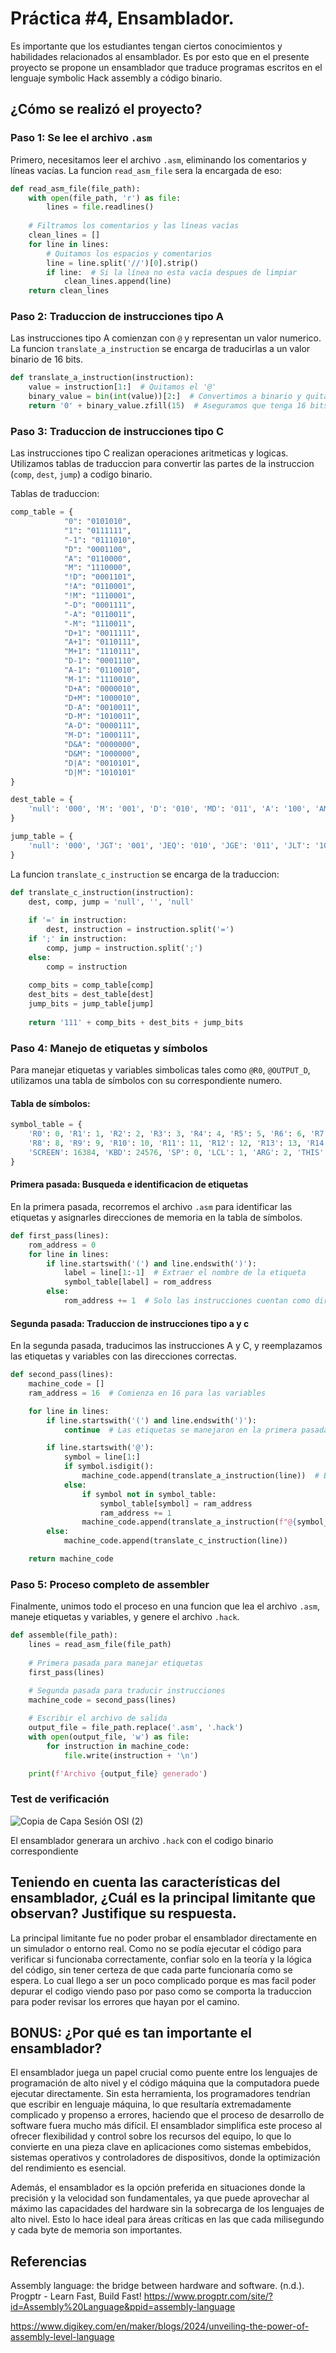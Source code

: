 # Práctica #4, Ensamblador.

Es importante que los estudiantes tengan ciertos conocimientos y habilidades relacionados al ensamblador. Es por esto  que en el presente proyecto se propone un ensamblador que traduce programas escritos en el lenguaje symbolic Hack assembly a código binario. 


## ¿Cómo se realizó el proyecto?

### Paso 1: Se lee el archivo `.asm`

Primero, necesitamos leer el archivo `.asm`, eliminando los comentarios y líneas vacías. La funcion `read_asm_file` sera la encargada de eso:

```python
def read_asm_file(file_path):
    with open(file_path, 'r') as file:
        lines = file.readlines()
    
    # Filtramos los comentarios y las líneas vacías
    clean_lines = []
    for line in lines:
        # Quitamos los espacios y comentarios
        line = line.split('//')[0].strip()
        if line:  # Si la línea no esta vacía despues de limpiar
            clean_lines.append(line)
    return clean_lines
```

### Paso 2: Traduccion de instrucciones tipo A

Las instrucciones tipo A comienzan con `@` y representan un valor numerico. La funcion `translate_a_instruction` se encarga de traducirlas a un valor binario de 16 bits.

```python
def translate_a_instruction(instruction):
    value = instruction[1:]  # Quitamos el '@'
    binary_value = bin(int(value))[2:]  # Convertimos a binario y quitamos '0b'
    return '0' + binary_value.zfill(15)  # Aseguramos que tenga 16 bits
```

### Paso 3: Traduccion de instrucciones tipo C

Las instrucciones tipo C realizan operaciones aritmeticas y logicas. Utilizamos tablas de traduccion para convertir las partes de la instruccion (`comp`, `dest`, `jump`) a codigo binario.

Tablas de traduccion:

```python
comp_table = {
            "0": "0101010",
            "1": "0111111",
            "-1": "0111010",
            "D": "0001100",
            "A": "0110000",
            "M": "1110000",
            "!D": "0001101",
            "!A": "0110001",
            "!M": "1110001",
            "-D": "0001111",
            "-A": "0110011",
            "-M": "1110011",
            "D+1": "0011111",
            "A+1": "0110111",
            "M+1": "1110111",
            "D-1": "0001110",
            "A-1": "0110010",
            "M-1": "1110010",
            "D+A": "0000010",
            "D+M": "1000010",
            "D-A": "0010011",
            "D-M": "1010011",
            "A-D": "0000111",
            "M-D": "1000111",
            "D&A": "0000000",
            "D&M": "1000000",
            "D|A": "0010101",
            "D|M": "1010101"
}

dest_table = {
    'null': '000', 'M': '001', 'D': '010', 'MD': '011', 'A': '100', 'AM': '101', 'AD': '110', 'AMD': '111'
}

jump_table = {
    'null': '000', 'JGT': '001', 'JEQ': '010', 'JGE': '011', 'JLT': '100', 'JNE': '101', 'JLE': '110', 'JMP': '111'
}
```

La funcion `translate_c_instruction` se encarga de la traduccion:

```python
def translate_c_instruction(instruction):
    dest, comp, jump = 'null', '', 'null'
    
    if '=' in instruction:
        dest, instruction = instruction.split('=')
    if ';' in instruction:
        comp, jump = instruction.split(';')
    else:
        comp = instruction
    
    comp_bits = comp_table[comp]
    dest_bits = dest_table[dest]
    jump_bits = jump_table[jump]
    
    return '111' + comp_bits + dest_bits + jump_bits
```

### Paso 4: Manejo de etiquetas y símbolos

Para manejar etiquetas y variables simbolicas tales como `@R0`, `@OUTPUT_D`, utilizamos una tabla de símbolos con su correspondiente numero.

#### Tabla de símbolos:

```python
symbol_table = {
    'R0': 0, 'R1': 1, 'R2': 2, 'R3': 3, 'R4': 4, 'R5': 5, 'R6': 6, 'R7': 7,
    'R8': 8, 'R9': 9, 'R10': 10, 'R11': 11, 'R12': 12, 'R13': 13, 'R14': 14, 'R15': 15,
    'SCREEN': 16384, 'KBD': 24576, 'SP': 0, 'LCL': 1, 'ARG': 2, 'THIS': 3, 'THAT': 4
}
```

#### Primera pasada: Busqueda e identificacion de etiquetas

En la primera pasada, recorremos el archivo `.asm` para identificar las etiquetas y asignarles direcciones de memoria en la tabla de símbolos.

```python
def first_pass(lines):
    rom_address = 0
    for line in lines:
        if line.startswith('(') and line.endswith(')'):
            label = line[1:-1]  # Extraer el nombre de la etiqueta
            symbol_table[label] = rom_address
        else:
            rom_address += 1  # Solo las instrucciones cuentan como direcciones ROM
```

#### Segunda pasada: Traduccion de instrucciones tipo a y c

En la segunda pasada, traducimos las instrucciones A y C, y reemplazamos las etiquetas y variables con las direcciones correctas.

```python
def second_pass(lines):
    machine_code = []
    ram_address = 16  # Comienza en 16 para las variables

    for line in lines:
        if line.startswith('(') and line.endswith(')'):
            continue  # Las etiquetas se manejaron en la primera pasada

        if line.startswith('@'):
            symbol = line[1:]
            if symbol.isdigit():
                machine_code.append(translate_a_instruction(line))  # Es un numero directo
            else:
                if symbol not in symbol_table:
                    symbol_table[symbol] = ram_address
                    ram_address += 1
                machine_code.append(translate_a_instruction(f"@{symbol_table[symbol]}"))
        else:
            machine_code.append(translate_c_instruction(line))

    return machine_code
```

### Paso 5: Proceso completo de assembler

Finalmente, unimos todo el proceso en una funcion que lea el archivo `.asm`, maneje etiquetas y variables, y genere el archivo `.hack`.

```python
def assemble(file_path):
    lines = read_asm_file(file_path)
    
    # Primera pasada para manejar etiquetas
    first_pass(lines)
    
    # Segunda pasada para traducir instrucciones
    machine_code = second_pass(lines)

    # Escribir el archivo de salida
    output_file = file_path.replace('.asm', '.hack')
    with open(output_file, 'w') as file:
        for instruction in machine_code:
            file.write(instruction + '\n')

    print(f'Archivo {output_file} generado')
```
### Test de verificación
![Copia de Capa Sesión OSI (2)](https://github.com/user-attachments/assets/1be8f086-74b1-49c4-b9d5-bf3541cc2834)


El ensamblador generara un archivo `.hack` con el codigo binario correspondiente

## Teniendo en cuenta las características del ensamblador, ¿Cuál es la principal limitante que observan? Justifique su respuesta.
La principal limitante fue no poder probar el ensamblador directamente en un simulador o entorno real. Como no se podía ejecutar el código para verificar si funcionaba correctamente, confiar solo en la teoría y la lógica del código, sin tener certeza de que cada parte funcionaría como se espera. Lo cual llego a ser un poco complicado porque es mas facil poder depurar el codigo viendo paso por paso como se comporta la traduccion para poder revisar los errores que hayan por el camino.

## BONUS: ¿Por qué es tan importante el ensamblador?
El ensamblador juega un papel crucial como puente entre los lenguajes de programación de alto nivel y el código máquina que la computadora puede ejecutar directamente. Sin esta herramienta, los programadores tendrían que escribir en lenguaje máquina, lo que resultaría extremadamente complicado y propenso a errores, haciendo que el proceso de desarrollo de software fuera mucho más difícil. El ensamblador simplifica este proceso al ofrecer flexibilidad y control sobre los recursos del equipo, lo que lo convierte en una pieza clave en aplicaciones como sistemas embebidos, sistemas operativos y controladores de dispositivos, donde la optimización del rendimiento es esencial.

Además, el ensamblador es la opción preferida en situaciones donde la precisión y la velocidad son fundamentales, ya que puede aprovechar al máximo las capacidades del hardware sin la sobrecarga de los lenguajes de alto nivel. Esto lo hace ideal para áreas críticas en las que cada milisegundo y cada byte de memoria son importantes.




## Referencias
Assembly language: the bridge between hardware and software. (n.d.). Progptr - Learn Fast, Build Fast! https://www.progptr.com/site/?id=Assembly%20Language&ppid=assembly-language

https://www.digikey.com/en/maker/blogs/2024/unveiling-the-power-of-assembly-level-language


